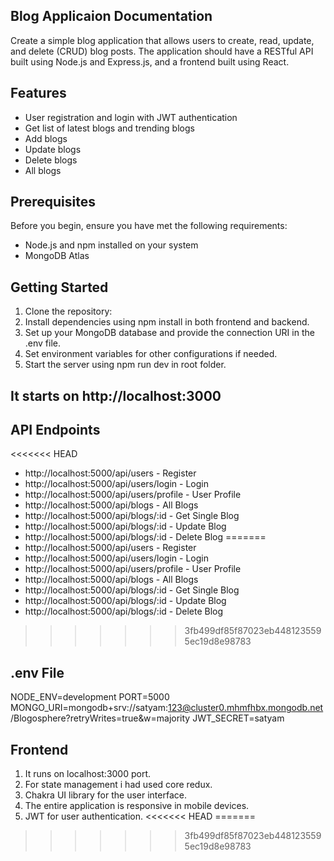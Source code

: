 ## Blog Applicaion Documentation

Create a simple blog application that allows users to create, read, update, and delete (CRUD) blog posts. The application should have a RESTful API built using Node.js and Express.js, and a frontend built using React.

## Features

- User registration and login with JWT authentication
- Get list of latest blogs and trending blogs
- Add blogs
- Update blogs
- Delete blogs
- All blogs

## Prerequisites

Before you begin, ensure you have met the following requirements:

- Node.js and npm installed on your system
- MongoDB Atlas

## Getting Started

1. Clone the repository:
2. Install dependencies using npm install in both frontend and backend.
3. Set up your MongoDB database and provide the connection URI in the .env file.
4. Set environment variables for other configurations if needed.
5. Start the server using npm run dev in root folder.

## It starts on http://localhost:3000

## API Endpoints

<<<<<<< HEAD
- http://localhost:5000/api/users - Register
- http://localhost:5000/api/users/login - Login
- http://localhost:5000/api/users/profile - User Profile
- http://localhost:5000/api/blogs - All Blogs
- http://localhost:5000/api/blogs/:id - Get Single Blog
- http://localhost:5000/api/blogs/:id - Update Blog
- http://localhost:5000/api/blogs/:id - Delete Blog
=======
- http://localhost:5000/api/users           -   Register
- http://localhost:5000/api/users/login     -   Login
- http://localhost:5000/api/users/profile   -   User Profile
- http://localhost:5000/api/blogs           -   All Blogs
- http://localhost:5000/api/blogs/:id       -   Get Single Blog
- http://localhost:5000/api/blogs/:id       -   Update Blog
- http://localhost:5000/api/blogs/:id       -   Delete Blog
>>>>>>> 3fb499df85f87023eb4481235595ec19d8e98783

## .env File

NODE_ENV=development
PORT=5000
MONGO_URI=mongodb+srv://satyam:123@cluster0.mhmfhbx.mongodb.net/Blogosphere?retryWrites=true&w=majority
JWT_SECRET=satyam

## Frontend

1. It runs on localhost:3000 port.
2. For state management i had used core redux.
3. Chakra UI library for the user interface.
4. The entire application is responsive in mobile devices.
5. JWT for user authentication.
<<<<<<< HEAD
=======



>>>>>>> 3fb499df85f87023eb4481235595ec19d8e98783

